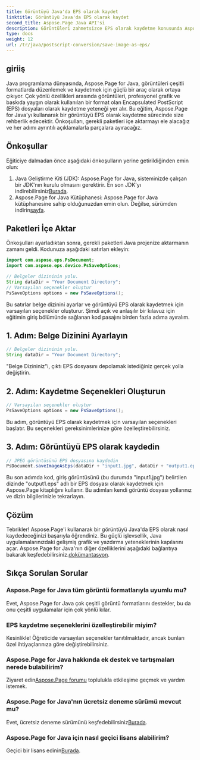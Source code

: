 ```yaml
---
title: Görüntüyü Java'da EPS olarak kaydet
linktitle: Görüntüyü Java'da EPS olarak kaydet
second_title: Aspose.Page Java API'si
description: Görüntüleri zahmetsizce EPS olarak kaydetme konusunda Aspose.Page for Java'nın gücünü keşfedin. Bu çok yönlü Java kitaplığıyla grafik ve yazdırma yeteneklerinizi geliştirin.
type: docs
weight: 12
url: /tr/java/postscript-conversion/save-image-as-eps/
---
```

## giriiş
Java programlama dünyasında, Aspose.Page for Java, görüntüleri çeşitli formatlarda düzenlemek ve kaydetmek için güçlü bir araç olarak ortaya çıkıyor. Çok yönlü özellikleri arasında görüntüleri, profesyonel grafik ve baskıda yaygın olarak kullanılan bir format olan Encapsulated PostScript (EPS) dosyaları olarak kaydetme yeteneği yer alır.
Bu eğitim, Aspose.Page for Java'yı kullanarak bir görüntüyü EPS olarak kaydetme sürecinde size rehberlik edecektir. Önkoşulları, gerekli paketleri içe aktarmayı ele alacağız ve her adımı ayrıntılı açıklamalarla parçalara ayıracağız.
## Önkoşullar
Eğiticiye dalmadan önce aşağıdaki önkoşulların yerine getirildiğinden emin olun:
1.  Java Geliştirme Kiti (JDK): Aspose.Page for Java, sisteminizde çalışan bir JDK'nın kurulu olmasını gerektirir. En son JDK'yı indirebilirsiniz[Burada](https://www.oracle.com/java/technologies/javase-downloads.html).
2.  Aspose.Page for Java Kütüphanesi: Aspose.Page for Java kütüphanesine sahip olduğunuzdan emin olun. Değilse, sürümden indirin[sayfa](https://releases.aspose.com/page/java/).
## Paketleri İçe Aktar
Önkoşulları ayarladıktan sonra, gerekli paketleri Java projenize aktarmanın zamanı geldi. Kodunuza aşağıdaki satırları ekleyin:
```java
import com.aspose.eps.PsDocument;
import com.aspose.eps.device.PsSaveOptions;

// Belgeler dizininin yolu.
String dataDir = "Your Document Directory";
// Varsayılan seçenekler oluştur
PsSaveOptions options = new PsSaveOptions();
```
Bu satırlar belge dizinini ayarlar ve görüntüyü EPS olarak kaydetmek için varsayılan seçenekler oluşturur.
Şimdi açık ve anlaşılır bir kılavuz için eğitimin giriş bölümünde sağlanan kod pasajını birden fazla adıma ayıralım.
## 1. Adım: Belge Dizinini Ayarlayın
```java
// Belgeler dizininin yolu.
String dataDir = "Your Document Directory";
```
"Belge Dizininiz"i, çıktı EPS dosyasını depolamak istediğiniz gerçek yolla değiştirin.
## 2. Adım: Kaydetme Seçenekleri Oluşturun
```java
// Varsayılan seçenekler oluştur
PsSaveOptions options = new PsSaveOptions();
```
Bu adım, görüntüyü EPS olarak kaydetmek için varsayılan seçenekleri başlatır. Bu seçenekleri gereksinimlerinize göre özelleştirebilirsiniz.
## 3. Adım: Görüntüyü EPS olarak kaydedin
```java
// JPEG görüntüsünü EPS dosyasına kaydedin
PsDocument.saveImageAsEps(dataDir + "input1.jpg", dataDir + "output1.eps", options);
```
Bu son adımda kod, giriş görüntüsünü (bu durumda "input1.jpg") belirtilen dizinde "output1.eps" adlı bir EPS dosyası olarak kaydetmek için Aspose.Page kitaplığını kullanır.
Bu adımları kendi görüntü dosyası yollarınız ve dizin bilgilerinizle tekrarlayın.
## Çözüm
Tebrikler! Aspose.Page'i kullanarak bir görüntüyü Java'da EPS olarak nasıl kaydedeceğinizi başarıyla öğrendiniz. Bu güçlü işlevsellik, Java uygulamalarınızdaki gelişmiş grafik ve yazdırma yeteneklerinin kapılarını açar.
 Aspose.Page for Java'nın diğer özelliklerini aşağıdaki bağlantıya bakarak keşfedebilirsiniz.[dokümantasyon](https://reference.aspose.com/page/java/).
## Sıkça Sorulan Sorular
### Aspose.Page for Java tüm görüntü formatlarıyla uyumlu mu?
Evet, Aspose.Page for Java çok çeşitli görüntü formatlarını destekler, bu da onu çeşitli uygulamalar için çok yönlü kılar.
### EPS kaydetme seçeneklerini özelleştirebilir miyim?
Kesinlikle! Öğreticide varsayılan seçenekler tanıtılmaktadır, ancak bunları özel ihtiyaçlarınıza göre değiştirebilirsiniz.
### Aspose.Page for Java hakkında ek destek ve tartışmaları nerede bulabilirim?
 Ziyaret edin[Aspose.Page forumu](https://forum.aspose.com/c/page/39) toplulukla etkileşime geçmek ve yardım istemek.
### Aspose.Page for Java'nın ücretsiz deneme sürümü mevcut mu?
 Evet, ücretsiz deneme sürümünü keşfedebilirsiniz[Burada](https://releases.aspose.com/).
### Aspose.Page for Java için nasıl geçici lisans alabilirim?
 Geçici bir lisans edinin[Burada](https://purchase.aspose.com/temporary-license/).